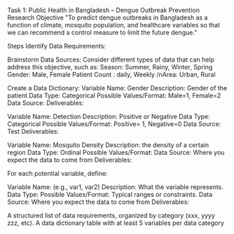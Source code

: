 Task 1: Public Health in Bangladesh – Dengue Outbreak Prevention
Research Objective
"To predict dengue outbreaks in Bangladesh as a function of climate, mosquito population, and healthcare variables so that we can recommend a control measure to limit the future dengue."

Steps
Identify Data Requirements:

Brainstorm Data Sources:
Consider different types of data that can help address this objective, such as:
Season: Summer, Rainy, Winter, Spring
Gender: Male, Female
Patient Count : daily, Weekly
/nArea: Urban, Rural

Create a Data Dictionary:
Variable Name: Gender
Description: Gender of the patient
Data Type: Categorical
Possible Values/Format: Male=1, Female=2
Data Source: 
Deliverables:


Variable Name: Detection
Description: Positive or Negative
Data Type: Categorical
Possible Values/Format: Positive= 1, Negative=0
Data Source: Test
Deliverables:

Variable Name: Mosquito Density
Description: the density of a certain region
Data Type: Ordinal
Possible Values/Format: 
Data Source: Where you expect the data to come from
Deliverables:



For each potential variable, define:

Variable Name: (e.g., var1, var2)
Description: What the variable represents.
Data Type:
Possible Values/Format: Typical ranges or constraints.
Data Source: Where you expect the data to come from
Deliverables:

A structured list of data requirements, organized by category (xxx, yyyy zzz, etc).
A data dictionary table with at least 5 variables per data category
